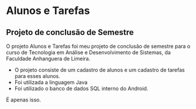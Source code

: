 # Alunos e Tarefas
## Projeto de conclusão de Semestre

O projeto Alunos e Tarefas foi meu projeto de conclusão de semestre para o curso de Tecnologia em Análise e Desenvolvimento de Sistemas, da Faculdade Anhanguera de Limeira.

* O projeto consiste de um cadastro de alunos e um cadastro de tarefas para esses alunos.
* Foi utilizada a linguagem Java
* Foi utilizado o banco de dados SQL interno do Android.

É apenas isso.